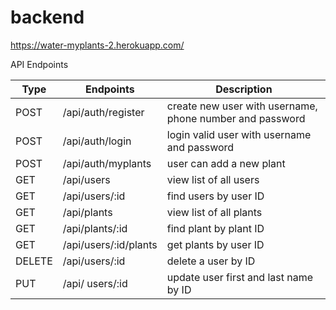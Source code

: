 # backend

https://water-myplants-2.herokuapp.com/

API Endpoints

| Type | Endpoints | Description |
|------| ----------| ------------|
| POST | /api/auth/register | create new user with username, phone number and password |
| POST | /api/auth/login | login valid user with username and password |
| POST | /api/auth/myplants | user can add a new plant |
| GET  | /api/users | view list of all users |
| GET  | /api/users/:id | find users by user ID |
| GET  | /api/plants | view list of all plants |
| GET  | /api/plants/:id | find plant by plant ID |
| GET  | /api/users/:id/plants | get plants by user ID |
| DELETE | /api/users/:id  | delete a user by ID |
| PUT  | /api/ users/:id  | update user first and last name by ID |




